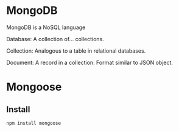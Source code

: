 # MongoDB
MongoDB is a NoSQL language

Database: A collection of... collections.

Collection: Analogous to a table in relational databases.

Document: A record in a collection. Format similar to JSON object.


# Mongoose
## Install
```bash
npm install mongoose
```